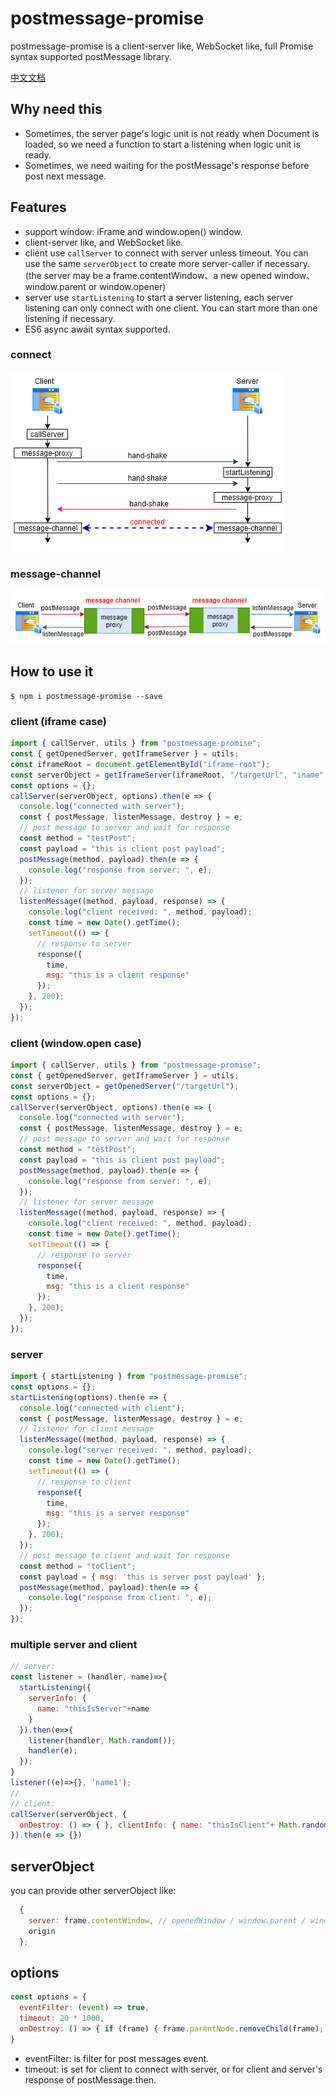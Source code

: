 # postmessage-promise

postmessage-promise is a client-server like, WebSocket like, full Promise syntax supported postMessage library.

[中文文档](./README-zh_CN.md)

## Why need this
* Sometimes, the server page's logic unit is not ready when Document is loaded, so we need a function to start a listening when logic unit is ready.
* Sometimes, we need waiting for the postMessage's response before post next message.

## Features
* support window: iFrame and window.open() window.
* client-server like, and WebSocket like.
* client use `callServer` to connect with server unless timeout. You can use the same `serverObject` to create more server-caller if necessary. (the server may be a frame.contentWindow、a new opened window、window.parent or window.opener)
* server use `startListening` to start a server listening, each server listening can only connect with one client. You can start more than one listening if necessary.
* ES6 async await syntax supported.

### connect
![](https://github.com/FrominXu/postmessagejs/blob/main/images/postmessagejs-connect.png?raw=true)

### message-channel
![](https://github.com/FrominXu/postmessagejs/blob/main/images/postmessagejs-message-channel.png?raw=true)

## How to use it
```shell
$ npm i postmessage-promise --save
```

### client (iframe case)
```js
import { callServer, utils } from "postmessage-promise";
const { getOpenedServer, getIframeServer } = utils;
const iframeRoot = document.getElementById("iframe-root");
const serverObject = getIframeServer(iframeRoot, "/targetUrl", "iname", ['iframe-style']);
const options = {}; 
callServer(serverObject, options).then(e => {
  console.log("connected with server");
  const { postMessage, listenMessage, destroy } = e;
  // post message to server and wait for response
  const method = "testPost";
  const payload = "this is client post payload";
  postMessage(method, payload).then(e => {
    console.log("response from server: ", e);
  });
  // listener for server message
  listenMessage((method, payload, response) => {
    console.log("client received: ", method, payload);
    const time = new Date().getTime();
    setTimeout(() => {
      // response to server
      response({
        time,
        msg: "this is a client response"
      });
    }, 200);
  });
});
```

### client (window.open case)
```js
import { callServer, utils } from "postmessage-promise";
const { getOpenedServer, getIframeServer } = utils;
const serverObject = getOpenedServer("/targetUrl");
const options = {}; 
callServer(serverObject, options).then(e => {
  console.log("connected with server");
  const { postMessage, listenMessage, destroy } = e;
  // post message to server and wait for response
  const method = "testPost";
  const payload = "this is client post payload";
  postMessage(method, payload).then(e => {
    console.log("response from server: ", e);
  });
  // listener for server message
  listenMessage((method, payload, response) => {
    console.log("client received: ", method, payload);
    const time = new Date().getTime();
    setTimeout(() => {
      // response to server
      response({
        time,
        msg: "this is a client response"
      });
    }, 200);
  });
});
```

### server
```js
import { startListening } from "postmessage-promise";
const options = {};
startListening(options).then(e => {
  console.log("connected with client");
  const { postMessage, listenMessage, destroy } = e;
  // listener for client message
  listenMessage((method, payload, response) => {
    console.log("server received: ", method, payload);
    const time = new Date().getTime();
    setTimeout(() => {
      // response to client
      response({
        time,
        msg: "this is a server response"
      });
    }, 200);
  });
  // post message to client and wait for response
  const method = "toClient";
  const payload = { msg: 'this is server post payload' };
  postMessage(method, payload).then(e => {
    console.log("response from client: ", e);
  });
});
```

### multiple server and client
```js
// server:
const listener = (handler, name)=>{
  startListening({
    serverInfo: {
      name: "thisIsServer"+name
    }
  }).then(e=>{
    listener(handler, Math.random());
    handler(e);
  });
}
listener((e)=>{}, 'name1');
//
// client:
callServer(serverObject, {
  onDestroy: () => { }, clientInfo: { name: "thisIsClient"+ Math.random() }
}).then(e => {})
```

## serverObject
you can provide other serverObject like:
```js
  {
    server: frame.contentWindow, // openedWindow / window.parent / window.opener
    origin
  };
```

## options 
```js
const options = { 
  eventFilter: (event) => true, 
  timeout: 20 * 1000,
  onDestroy: () => { if (frame) { frame.parentNode.removeChild(frame); } }
}
```
* eventFilter: is filter for post messages event.
* timeout: is set for client to connect with server, or for client and server's response of postMessage.then.
